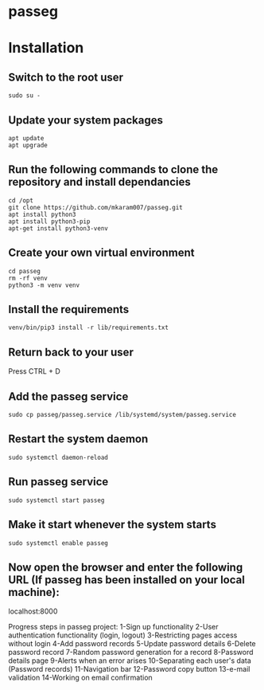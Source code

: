 # passeg
# Installation

## Switch to the root user
```sudo su -```  

## Update your system packages
```apt update ```  
```apt upgrade ```
## Run the following commands to clone the repository and install dependancies
```  
cd /opt  
git clone https://github.com/mkaram007/passeg.git  
apt install python3  
apt install python3-pip  
apt-get install python3-venv
```

## Create your own virtual environment
```
cd passeg
rm -rf venv
python3 -m venv venv
```

## Install the requirements
```
venv/bin/pip3 install -r lib/requirements.txt
```

## Return back to your user
Press CTRL + D

## Add the passeg service  
```sudo cp passeg/passeg.service /lib/systemd/system/passeg.service  ```

## Restart the system daemon  
```sudo systemctl daemon-reload  ```


## Run passeg service
```sudo systemctl start passeg  ```

## Make it start whenever the system starts
```sudo systemctl enable passeg  ```


## Now open the browser and enter the following URL (If passeg has been installed on your local machine):  
  localhost:8000



Progress steps in passeg project:
1-Sign up functionality
2-User authentication functionality (login, logout)
3-Restricting pages access without login
4-Add password records
5-Update password details
6-Delete password record
7-Random password generation for a record
8-Password details page
9-Alerts when an error arises
10-Separating each user's data (Password records)
11-Navigation bar
12-Password copy button
13-e-mail validation
14-Working on email confirmation
